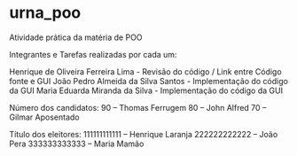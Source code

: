 # urna_poo
Atividade prática da matéria de POO

Integrantes e Tarefas realizadas por cada um:

Henrique de Oliveira Ferreira Lima - Revisão do código / Link entre Código fonte e GUI
João Pedro Almeida da Silva Santos - Implementação do código da GUI
Maria Eduarda Miranda da Silva - Implementação do código da GUI

Número dos candidatos:
90 – Thomas Ferrugem
80 – John Alfred
70 – Gilmar Aposentado

Título dos eleitores:
111111111111 – Henrique Laranja
222222222222 – João Pera
333333333333 – Maria Mamão
